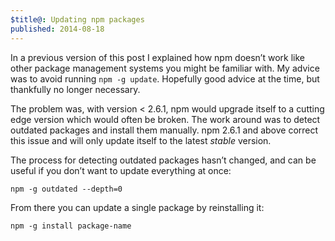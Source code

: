 ```yaml
---
$title@: Updating npm packages
published: 2014-08-18
---
```


In a previous version of this post I explained how npm doesn’t work like other package management systems you might be familiar with. My advice was to avoid running `npm -g update`. Hopefully good advice at the time, but thankfully no longer necessary.

The problem was, with version < 2.6.1, npm would upgrade itself to a cutting edge version which would often be broken. The work around was to detect outdated packages and install them manually. npm 2.6.1 and above correct this issue and will only update itself to the latest *stable* version.

The process for detecting outdated packages hasn’t changed, and can be useful if you don’t want to update everything at once:


    npm -g outdated --depth=0


From there you can update a single package by reinstalling it:


    npm -g install package-name


[npm]: https://docs.npmjs.com/getting-started/updating-global-packages
